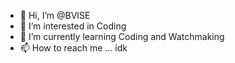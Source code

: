 - 👋 Hi, I’m @BVISE
- 👀 I’m interested in Coding
- 🌱 I’m currently learning Coding and Watchmaking
- 📫 How to reach me ... idk
